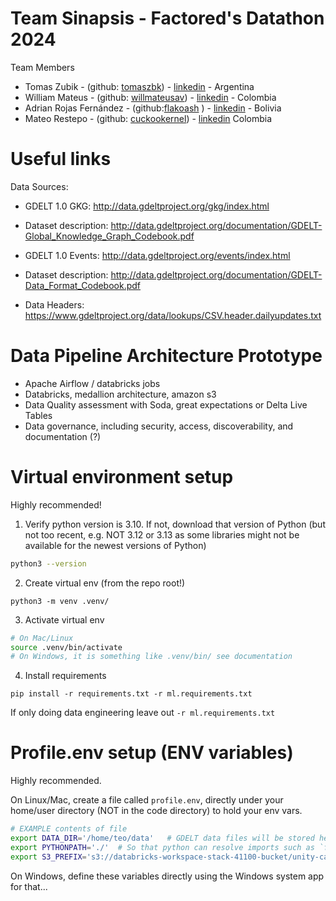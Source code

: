 # Team Sinapsis - Factored's Datathon 2024

Team Members

  - Tomas Zubik - (github: [tomaszbk](https://github.com/tomaszbk)) - [linkedin](https://www.linkedin.com/in/tomas-zubik/) - Argentina 
  - William Mateus - (github: [willmateusav](https://github.com/willmateusav)) - [linkedin](https://www.linkedin.com/in/william-mateus-avila-5a762ba3/) - Colombia 
  - Adrian Rojas Fernández - (github:[flakoash](https://github.com/flakoash) ) - [linkedin](https://www.linkedin.com/in/adrian-rojas-fernandez/) - Bolivia
  - Mateo Restepo - (github: [cuckookernel](https://github.com/cuckookernel)) - [linkedin](https://www.linkedin.com/in/mateorestrepo/) Colombia

# Useful links

Data Sources:
- GDELT 1.0 GKG: http://data.gdeltproject.org/gkg/index.html
- Dataset description: http://data.gdeltproject.org/documentation/GDELT-Global_Knowledge_Graph_Codebook.pdf

- GDELT 1.0 Events: http://data.gdeltproject.org/events/index.html
- Dataset description: http://data.gdeltproject.org/documentation/GDELT-Data_Format_Codebook.pdf
- Data Headers: https://www.gdeltproject.org/data/lookups/CSV.header.dailyupdates.txt

# Data Pipeline Architecture Prototype

- Apache Airflow / databricks jobs
- Databricks, medallion architecture, amazon s3
- Data Quality assessment with Soda, great expectations or Delta Live Tables
- Data governance, including security, access, discoverability, and documentation (?)

# Virtual environment setup

Highly recommended!

1.  Verify python version is 3.10. If not, download that version of Python (but not too recent, e.g. NOT 3.12 or 3.13 as some libraries might not be available for the newest versions of Python)

```bash
python3 --version
```

2. Create virtual env (from the repo root!)

```shell
python3 -m venv .venv/
```

3. Activate virtual env

```bash
# On Mac/Linux
source .venv/bin/activate
# On Windows, it is something like .venv/bin/ see documentation
```

4. Install requirements

```
pip install -r requirements.txt -r ml.requirements.txt
```

If only doing data engineering leave out `-r ml.requirements.txt`


# Profile.env setup (ENV variables)

Highly recommended.

On Linux/Mac, create a file called `profile.env`, directly under your home/user directory (NOT in the code directory) to hold your env vars.

```bash
# EXAMPLE contents of file
export DATA_DIR='/home/teo/data'   # GDELT data files will be stored here
export PYTHONPATH='./'  # So that python can resolve imports such as `from data_proc....`
export S3_PREFIX='s3://databricks-workspace-stack-41100-bucket/unity-catalog/2578366185261862'
```

On Windows, define these variables directly using the Windows system app for that...
